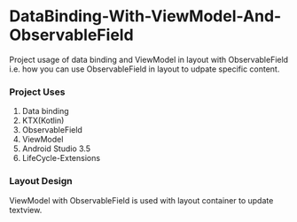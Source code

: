 
# DataBinding-With-ViewModel-And-ObservableField

Project usage of data binding and ViewModel in layout with ObservableField i.e. how you can use ObservableField in layout to udpate specific content. 

###  Project Uses
1. Data binding
2. KTX(Kotlin)
3. ObservableField
4. ViewModel
5. Android Studio 3.5
6. LifeCycle-Extensions

### Layout Design
ViewModel with ObservableField is used with layout container to update textview.

